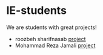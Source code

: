 # IE-students

We are students with great projects!

- roozbeh sharifnasab [project](https://github.com/rsharifnasab/os_project)
- Mohammad Reza Jamali [project](https://github.com/mrezaj79/git-hw)

